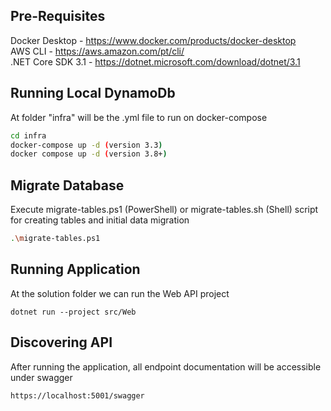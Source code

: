## Pre-Requisites

Docker Desktop - https://www.docker.com/products/docker-desktop <br>
AWS CLI - https://aws.amazon.com/pt/cli/ <br>
.NET Core SDK 3.1 - https://dotnet.microsoft.com/download/dotnet/3.1

## Running Local DynamoDb

At folder "infra" will be the .yml file to run on docker-compose

```sh
cd infra
docker-compose up -d (version 3.3)
docker compose up -d (version 3.8+)
```
## Migrate Database

Execute migrate-tables.ps1 (PowerShell) or migrate-tables.sh (Shell) script for creating tables and initial data migration

```sh
.\migrate-tables.ps1
```

## Running Application

At the solution folder we can run the Web API project

```
dotnet run --project src/Web
```
## Discovering API

After running the application, all endpoint documentation will be accessible under swagger
```
https://localhost:5001/swagger
```
